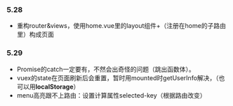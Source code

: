 ### 5.28
- 重构router&views，使用home.vue里的layout组件+<router-view>（注册在home的子路由里）构成页面
### 5.29
- Promise的catch一定要有，不然会出奇怪的问题（跳出函数体）。
- vuex的state在页面刷新后会重置，暂时用mounted时getUserInfo解决，（也可以用**localStorage**）
- menu高亮跟不上路由：设置计算属性selected-key（根据路由改变）